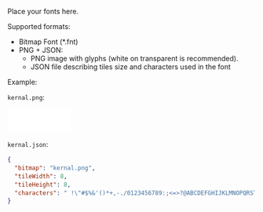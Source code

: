 Place your fonts here.

Supported formats:
- Bitmap Font (*.fnt)
- PNG + JSON: 
  - PNG image with glyphs (white on transparent is recommended).
  - JSON file describing tiles size and characters used in the font

Example:

`kernal.png`:

![](kernal.png)

`kernal.json`:
```json
{
  "bitmap": "kernal.png",
  "tileWidth": 8,
  "tileHeight": 8,
  "characters": " !\"#$%&'()*+,-./0123456789:;<=>?@ABCDEFGHIJKLMNOPQRSTUVWXYZ[\\]↑_✓abcdefghijklmnopqrstuvwxyz£|←▒▓"
}
```
